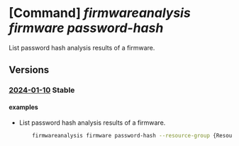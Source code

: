 # [Command] _firmwareanalysis firmware password-hash_

List password hash analysis results of a firmware.

## Versions

### [2024-01-10](/Resources/mgmt-plane/L3N1YnNjcmlwdGlvbnMve30vcmVzb3VyY2Vncm91cHMve30vcHJvdmlkZXJzL21pY3Jvc29mdC5pb3RmaXJtd2FyZWRlZmVuc2Uvd29ya3NwYWNlcy97fS9maXJtd2FyZXMve30vcGFzc3dvcmRoYXNoZXM=/2024-01-10.xml) **Stable**

<!-- mgmt-plane /subscriptions/{}/resourcegroups/{}/providers/microsoft.iotfirmwaredefense/workspaces/{}/firmwares/{}/passwordhashes 2024-01-10 -->

#### examples

- List password hash analysis results of a firmware.
    ```bash
        firmwareanalysis firmware password-hash --resource-group {ResourceGroupName} --workspace-name {workspaceName} --firmware-id {firmwareId}
    ```
